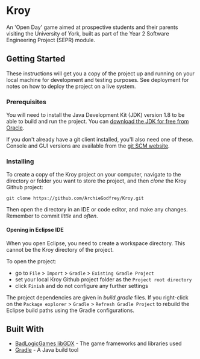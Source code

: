# Kroy

An 'Open Day' game aimed at prospective students and their parents visiting the University of York, built as part of the Year 2 Software Engineering Project (SEPR) module.

## Getting Started

These instructions will get you a copy of the project up and running on your local machine for development and testing purposes. See deployment for notes on how to deploy the project on a live system.

### Prerequisites

You will need to install the Java Development Kit (JDK) version 1.8 to be able to build and run the project. You can [download the JDK for free from Oracle](https://www.oracle.com/technetwork/java/javase/downloads/jdk8-downloads-2133151.html).

If you don't already have a git client installed, you'll also need one of these. Console and GUI versions are available from the [git SCM website](https://git-scm.com).

### Installing

To create a copy of the Kroy project on your computer, navigate to the directory or folder you want to store the project, and then *clone* the Kroy Github project:

```
git clone https://github.com/ArchieGodfrey/Kroy.git
```

Then open the directory in an IDE or code editor, and make any changes. Remember to commit *little* and *often*.

#### Opening in Eclipse IDE

When you open Eclipse, you need to create a workspace directory. This cannot be the Kroy directory of the project.

To open the project:
- go to `File` > `Import` > `Gradle` > `Existing Gradle Project`
- set your local Kroy Github project folder as the `Project root directory`
- click `Finish` and do not configure any further settings

The project dependencies are given in *build.gradle* files. If you right-click on the `Package explorer` > `Gradle` > `Refresh Gradle Project` to rebuild the Eclipse build paths using the Gradle configurations.

## Built With

* [BadLogicGames libGDX](https://libgdx.badlogicgames.com) - The game frameworks and libraries used
* [Gradle](https://gradle.org) - A Java build tool
